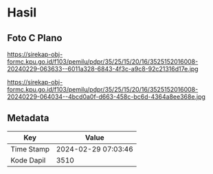 # Hasil

## Foto C Plano

https://sirekap-obj-formc.kpu.go.id/f103/pemilu/pdpr/35/25/15/20/16/3525152016008-20240229-063633--6011a328-6843-4f3c-a9c8-92c21316d17e.jpg

https://sirekap-obj-formc.kpu.go.id/f103/pemilu/pdpr/35/25/15/20/16/3525152016008-20240229-064034--4bcd0a0f-d663-458c-bc6d-4364a8ee368e.jpg


## Metadata

| Key        | Value               |
| ---------- | ------------------- |
| Time Stamp | 2024-02-29 07:03:46 |
| Kode Dapil | 3510                |



